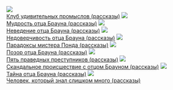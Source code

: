 ![](/books/detective/Гилберт%20Кит%20Честертон/Клуб%20удивительных%20промыслов%20(рассказы).jpg)  
[Клуб удивительных промыслов (рассказы)](/books/detective/Гилберт%20Кит%20Честертон/Клуб%20удивительных%20промыслов%20(рассказы))
![](/books/detective/Гилберт%20Кит%20Честертон/Мудрость%20отца%20Брауна%20(рассказы).jpg)  
[Мудрость отца Брауна (рассказы)](/books/detective/Гилберт%20Кит%20Честертон/Мудрость%20отца%20Брауна%20(рассказы))
![](/books/detective/Гилберт%20Кит%20Честертон/Неведение%20отца%20Брауна%20(рассказы).jpg)  
[Неведение отца Брауна (рассказы)](/books/detective/Гилберт%20Кит%20Честертон/Неведение%20отца%20Брауна%20(рассказы))
![](/books/detective/Гилберт%20Кит%20Честертон/Недоверчивость%20отца%20Брауна%20(рассказы).jpg)  
[Недоверчивость отца Брауна (рассказы)](/books/detective/Гилберт%20Кит%20Честертон/Недоверчивость%20отца%20Брауна%20(рассказы))
![](/books/detective/Гилберт%20Кит%20Честертон/Парадоксы%20мистера%20Понда%20(рассказы).jpg)  
[Парадоксы мистера Понда (рассказы)](/books/detective/Гилберт%20Кит%20Честертон/Парадоксы%20мистера%20Понда%20(рассказы))
![](/books/detective/Гилберт%20Кит%20Честертон/Позор%20отца%20Брауна%20(рассказы).jpg)  
[Позор отца Брауна (рассказы)](/books/detective/Гилберт%20Кит%20Честертон/Позор%20отца%20Брауна%20(рассказы))
![](/books/detective/Гилберт%20Кит%20Честертон/Пять%20праведных%20преступников%20(рассказы).jpg)  
[Пять праведных преступников (рассказы)](/books/detective/Гилберт%20Кит%20Честертон/Пять%20праведных%20преступников%20(рассказы))
![](/books/detective/Гилберт%20Кит%20Честертон/Скандальное%20происшествие%20с%20отцом%20Брауном%20(рассказы).jpg)  
[Скандальное происшествие с отцом Брауном (рассказы)](/books/detective/Гилберт%20Кит%20Честертон/Скандальное%20происшествие%20с%20отцом%20Брауном%20(рассказы))
![](/books/detective/Гилберт%20Кит%20Честертон/Тайна%20отца%20Брауна%20(рассказы).jpg)  
[Тайна отца Брауна (рассказы)](/books/detective/Гилберт%20Кит%20Честертон/Тайна%20отца%20Брауна%20(рассказы))
![](/books/detective/Гилберт%20Кит%20Честертон/Человек,%20который%20знал%20слишком%20много%20(рассказы).jpg)  
[Человек, который знал слишком много (рассказы)](/books/detective/Гилберт%20Кит%20Честертон/Человек,%20который%20знал%20слишком%20много%20(рассказы))